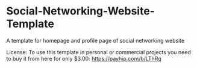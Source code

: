 # Social-Networking-Website-Template
A template for homepage and profile page of social networking website

License:
To use this template in personal or commercial projects you need to buy it from here for only $3.00: https://payhip.com/b/LThRq
